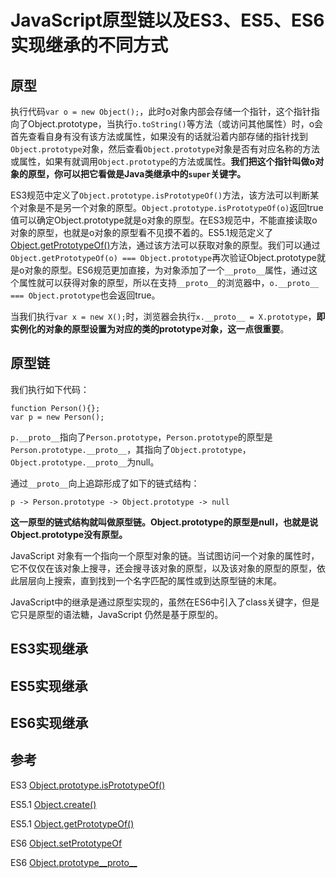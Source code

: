 # JavaScript原型链以及ES3、ES5、ES6实现继承的不同方式

## 原型

执行代码`var o = new Object();`，此时o对象内部会存储一个指针，这个指针指向了Object.prototype，当执行`o.toString()`等方法（或访问其他属性）时，o会首先查看自身有没有该方法或属性，如果没有的话就沿着内部存储的指针找到`Object.prototype`对象，然后查看`Object.prototype`对象是否有对应名称的方法或属性，如果有就调用`Object.prototype`的方法或属性。**我们把这个指针叫做o对象的原型，你可以把它看做是Java类继承中的`super`关键字。**

ES3规范中定义了`Object.prototype.isPrototypeOf()`方法，该方法可以判断某个对象是不是另一个对象的原型。`Object.prototype.isPrototypeOf(o)`返回true值可以确定Object.prototype就是o对象的原型。在ES3规范中，不能直接读取o对象的原型，也就是o对象的原型看不见摸不着的。ES5.1规范定义了[Object.getPrototypeOf()](https://developer.mozilla.org/en-US/docs/Web/JavaScript/Reference/Global_Objects/Object/getPrototypeOf)方法，通过该方法可以获取对象的原型。我们可以通过`Object.getPrototypeOf(o) === Object.prototype`再次验证Object.prototype就是o对象的原型。ES6规范更加直接，为对象添加了一个`__proto__`属性，通过这个属性就可以获得对象的原型，所以在支持`__proto__`的浏览器中，`o.__proto__ === Object.prototype`也会返回true。

当我们执行`var x = new X();`时，浏览器会执行`x.__proto__ = X.prototype`，**即实例化的对象的原型设置为对应的类的prototype对象，这一点很重要**。

## 原型链

我们执行如下代码：
```
function Person(){};
var p = new Person();
```

`p.__proto__`指向了`Person.prototype`，`Person.prototype`的原型是`Person.prototype.__proto__`，其指向了`Object.prototype`，`Object.prototype.__proto__`为null。

通过`__proto__`向上追踪形成了如下的链式结构：
```
p -> Person.prototype -> Object.prototype -> null
```

**这一原型的链式结构就叫做原型链。Object.prototype的原型是null，也就是说Object.prototype没有原型。**

JavaScript 对象有一个指向一个原型对象的链。当试图访问一个对象的属性时，它不仅仅在该对象上搜寻，还会搜寻该对象的原型，以及该对象的原型的原型，依此层层向上搜索，直到找到一个名字匹配的属性或到达原型链的末尾。

JavaScript中的继承是通过原型实现的，虽然在ES6中引入了class关键字，但是它只是原型的语法糖，JavaScript 仍然是基于原型的。

## ES3实现继承

## ES5实现继承

## ES6实现继承

## 参考
ES3 [Object.prototype.isPrototypeOf()](https://developer.mozilla.org/en-US/docs/Web/JavaScript/Reference/Global_Objects/Object/isPrototypeOf)

ES5.1 [Object.create()](https://developer.mozilla.org/en-US/docs/Web/JavaScript/Reference/Global_Objects/Object/create)

ES5.1 [Object.getPrototypeOf()](https://developer.mozilla.org/en-US/docs/Web/JavaScript/Reference/Global_Objects/Object/getPrototypeOf)

ES6 [Object.setPrototypeOf](https://developer.mozilla.org/en-US/docs/Web/JavaScript/Reference/Global_Objects/Object/setPrototypeOf)

ES6 [Object.prototype__proto__](https://developer.mozilla.org/en-US/docs/Web/JavaScript/Reference/Global_Objects/Object/proto)
